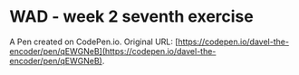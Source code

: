 # WAD - week 2 seventh exercise

A Pen created on CodePen.io. Original URL: [https://codepen.io/davel-the-encoder/pen/qEWGNeB](https://codepen.io/davel-the-encoder/pen/qEWGNeB).

